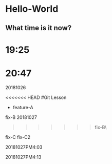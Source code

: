 
# Hello-World
## What time is it now?
# 19:25
# 20:47
20181026

<<<<<<< HEAD
#Git Lesson

- feature-A

fix-B
20181027


>>>>>>> fix-B\\

fix-C
fix-C2

20181027PM4:03

20181027PM4:13


